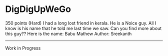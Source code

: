 # DigDigUpWeGo

350 points (Hard)
I had a long lost friend in kerala. He is a Noice guy. All I know is his name that he told me last time we saw. Can you find more about this guy?? Here is the name: Babu Mathew
Author: Sreekanth

---

Work in Progress
